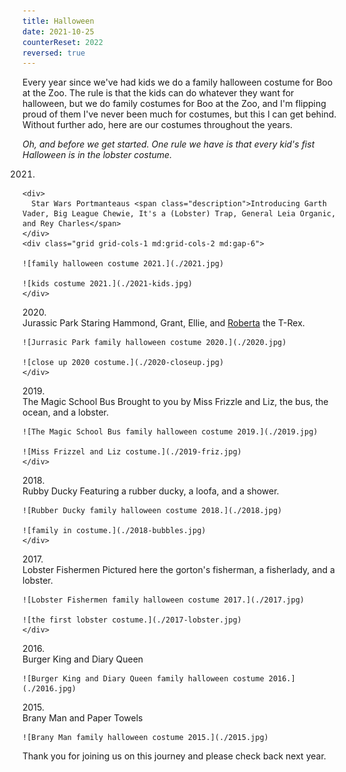 ```yaml
---
title: Halloween
date: 2021-10-25
counterReset: 2022
reversed: true
---
```


Every year since we've had kids we do a family halloween costume for Boo at the Zoo. The rule is that the kids can do whatever they want for halloween, but we do family costumes for Boo at the Zoo, and I'm flipping proud of them I've never been much for costumes, but this I can get behind. Without further ado, here are our costumes throughout the years.

_Oh, and before we get started. One rule we have is that every kid's fist Halloween is in the lobster costume._

2021. <div class="flex flex-col">
    <div>
      Star Wars Portmanteaus <span class="description">Introducing Garth Vader, Big League Chewie, It's a (Lobster) Trap, General Leia Organic, and Rey Charles</span>
    </div>
    <div class="grid grid-cols-1 md:grid-cols-2 md:gap-6">

    ![family halloween costume 2021.](./2021.jpg)

    ![kids costume 2021.](./2021-kids.jpg)
    </div>
  </div>
2020. <div class="flex flex-col">
    <div>
      Jurassic Park <span class="description">Staring Hammond, Grant, Ellie, and <a href="https://comicbook.com/movies/news/jurassic-park-world-t-rex-official-name-roberta/">Roberta</a> the T-Rex.</span>
    </div>
    <div class="grid grid-cols-1 md:grid-cols-2 md:gap-6">

    ![Jurrasic Park family halloween costume 2020.](./2020.jpg)

    ![close up 2020 costume.](./2020-closeup.jpg)
    </div>
  </div>
2019. <div class="flex flex-col">
    <div>
      The Magic School Bus <span class="description">Brought to you by Miss Frizzle and Liz, the bus, the ocean, and a lobster.</span>
    </div>
    <div class="grid grid-cols-1 md:grid-cols-2 md:gap-6">

    ![The Magic School Bus family halloween costume 2019.](./2019.jpg)

    ![Miss Frizzel and Liz costume.](./2019-friz.jpg)
    </div>
  </div>
2018. <div class="flex flex-col">
    <div>
      Rubby Ducky <span class="description">Featuring a rubber ducky, a loofa, and a shower.</span>
    </div>
    <div class="grid grid-cols-1 md:grid-cols-2 md:gap-6">

    ![Rubber Ducky family halloween costume 2018.](./2018.jpg)

    ![family in costume.](./2018-bubbles.jpg)
    </div>
  </div>
2017. <div class="flex flex-col">
    <div>
      Lobster Fishermen <span class="description">Pictured here the gorton's fisherman, a fisherlady, and a lobster.</span>
    </div>
    <div class="grid grid-cols-1 md:grid-cols-2 md:gap-6">

    ![Lobster Fishermen family halloween costume 2017.](./2017.jpg)

    ![the first lobster costume.](./2017-lobster.jpg)
    </div>
  </div>
2016. <div class="flex flex-col">
    <div>
      Burger King and Diary Queen
    </div>

    ![Burger King and Diary Queen family halloween costume 2016.](./2016.jpg)
  </div>
2015. <div class="flex flex-col">
    <div>
      Brany Man and Paper Towels
    </div>

    ![Brany Man family halloween costume 2015.](./2015.jpg)
  </div>

Thank you for joining us on this journey and please check back next year.

